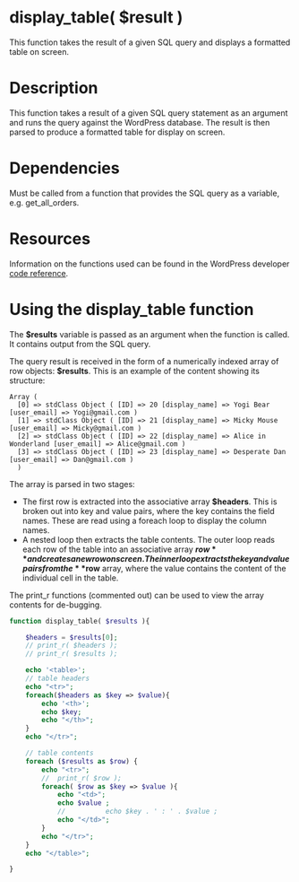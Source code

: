 # display_table( $result )
This function takes the result of a given SQL query and displays a formatted table on screen.


# Description
This function takes a result of a given SQL query statement as an argument and runs the query against the WordPress database. The result is then parsed to produce a formatted table for display on screen.


# Dependencies
Must be called from a function that provides the SQL query as a variable, e.g. get_all_orders.


# Resources
Information on the functions used can be found in the WordPress developer [code reference](https://developer.wordpress.org/reference/classes/wpdb/).


# Using the display_table function
The **$results** variable is passed as an argument when the function is called. It contains output from the SQL query.

The query result is received in the form of a numerically indexed array of row objects: **$results**. This is an example of the content showing its structure:
```
Array (
  [0] => stdClass Object ( [ID] => 20 [display_name] => Yogi Bear [user_email] => Yogi@gmail.com )
  [1] => stdClass Object ( [ID] => 21 [display_name] => Micky Mouse [user_email] => Micky@gmail.com )
  [2] => stdClass Object ( [ID] => 22 [display_name] => Alice in Wonderland [user_email] => Alice@gmail.com )
  [3] => stdClass Object ( [ID] => 23 [display_name] => Desperate Dan [user_email] => Dan@gmail.com )
  )
  ```

The array is parsed in two stages:
- The first row is extracted into the associative array **$headers**. This is broken out into key and value pairs, where the key contains the field names. These are read using a foreach loop to display the column names.
- A nested loop then extracts the table contents. The outer loop reads each row of the table into an associative array **$row** and creates a new row on screen. The inner loop extracts the key and value pairs from the **$row** array, where the value contains the content of the individual cell in the table.

The print_r functions (commented out) can be used to view the array contents for de-bugging.


``` php
function display_table( $results ){

	$headers = $results[0];
	// print_r( $headers );
	// print_r( $results );

	echo '<table>';
	// table headers
	echo "<tr>";
	foreach($headers as $key => $value){
		echo '<th>';
		echo $key;
		echo "</th>";
	}
	echo "</tr>";

	// table contents
	foreach ($results as $row) {
		echo "<tr>";
		//	print_r( $row );
		foreach( $row as $key => $value ){
			echo "<td>";
			echo $value ;
			//			echo $key . ' : ' . $value ;
			echo "</td>";
		}
		echo "</tr>";
	}
	echo "</table>";

}
```

